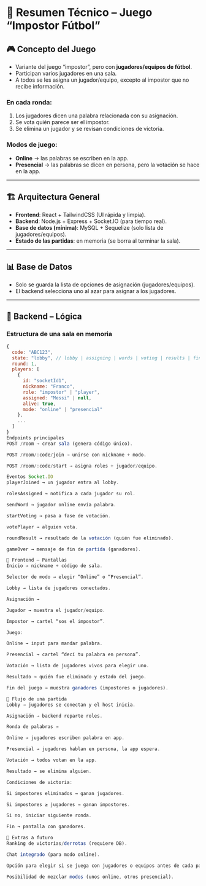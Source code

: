 # 📌 Resumen Técnico – Juego “Impostor Fútbol”

## 🎮 Concepto del Juego
- Variante del juego “impostor”, pero con **jugadores/equipos de fútbol**.  
- Participan varios jugadores en una sala.  
- A todos se les asigna un jugador/equipo, excepto al impostor que no recibe información.  

### En cada ronda:
1. Los jugadores dicen una palabra relacionada con su asignación.  
2. Se vota quién parece ser el impostor.  
3. Se elimina un jugador y se revisan condiciones de victoria.  

### Modos de juego:
- **Online** → las palabras se escriben en la app.  
- **Presencial** → las palabras se dicen en persona, pero la votación se hace en la app.  

---

## 🏗️ Arquitectura General
- **Frontend**: React + TailwindCSS (UI rápida y limpia).  
- **Backend**: Node.js + Express + Socket.IO (para tiempo real).  
- **Base de datos (mínima)**: MySQL + Sequelize (solo lista de jugadores/equipos).  
- **Estado de las partidas**: en memoria (se borra al terminar la sala).  

---

## 📊 Base de Datos
- Solo se guarda la lista de opciones de asignación (jugadores/equipos).  
- El backend selecciona uno al azar para asignar a los jugadores.  

---

## 🧠 Backend – Lógica
### Estructura de una sala en memoria
```js
{
  code: "ABC123",
  state: "lobby", // lobby | assigning | words | voting | results | finished
  round: 1,
  players: [
    { 
      id: "socketId1", 
      nickname: "Franco", 
      role: "impostor" | "player", 
      assigned: "Messi" | null, 
      alive: true, 
      mode: "online" | "presencial"
    },
    ...
  ]
}
Endpoints principales
POST /room → crear sala (genera código único).

POST /room/:code/join → unirse con nickname + modo.

POST /room/:code/start → asigna roles + jugador/equipo.

Eventos Socket.IO
playerJoined → un jugador entra al lobby.

rolesAssigned → notifica a cada jugador su rol.

sendWord → jugador online envía palabra.

startVoting → pasa a fase de votación.

votePlayer → alguien vota.

roundResult → resultado de la votación (quién fue eliminado).

gameOver → mensaje de fin de partida (ganadores).

🎨 Frontend – Pantallas
Inicio → nickname + código de sala.

Selector de modo → elegir “Online” o “Presencial”.

Lobby → lista de jugadores conectados.

Asignación →

Jugador → muestra el jugador/equipo.

Impostor → cartel “sos el impostor”.

Juego:

Online → input para mandar palabra.

Presencial → cartel “decí tu palabra en persona”.

Votación → lista de jugadores vivos para elegir uno.

Resultado → quién fue eliminado y estado del juego.

Fin del juego → muestra ganadores (impostores o jugadores).

🔄 Flujo de una partida
Lobby → jugadores se conectan y el host inicia.

Asignación → backend reparte roles.

Ronda de palabras →

Online → jugadores escriben palabra en app.

Presencial → jugadores hablan en persona, la app espera.

Votación → todos votan en la app.

Resultado → se elimina alguien.

Condiciones de victoria:

Si impostores eliminados → ganan jugadores.

Si impostores ≥ jugadores → ganan impostores.

Si no, iniciar siguiente ronda.

Fin → pantalla con ganadores.

🚀 Extras a futuro
Ranking de victorias/derrotas (requiere DB).

Chat integrado (para modo online).

Opción para elegir si se juega con jugadores o equipos antes de cada partida.

Posibilidad de mezclar modos (unos online, otros presencial).
